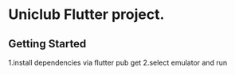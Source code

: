 # Uniclub Flutter project.

## Getting Started

1.install dependencies via 
flutter pub get
2.select emulator and run
